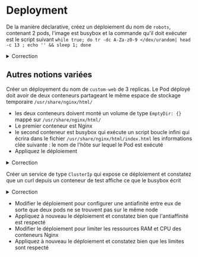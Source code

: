 # Deployment


De la manière déclarative, créez un déploiement du nom de `robots`, contenant 2 pods, l'image est busybox et la commande qu'il doit exécuter est le script suivant `while true; do tr -dc A-Za-z0-9 </dev/urandom| head -c 13 ; echo '' && sleep 1; done`

<details><summary>Correction</summary>

Pour générer les fichier YAML correspondant, il existe une astuce simple qui est de combiner l'utilisation de kubectl avec l'option `--dry-run=client -o yaml` 
l'option `--dry-run=client`indique à l'PAI server que nous somme entrain de faire des simulations et qu'il ne devra pas créer la ressource
l'otion `- o yaml` est de dire que nous voulons un output de l'objet au format YAML. 

```bash
# Etape 1 => créer un fichier du script

$ cat << _EOF > script.sh
#!/bin/sh
while true; do tr -dc A-Za-z0-9 </dev/urandom| head -c 13 ; echo '' && sleep 1; done
_EOF 

# Etape 2 => créer le fichier YAML du déploiement

$ kubectl create deployment robots --replicas 2  --dry-run=client -o yaml --image busybox -- /bin/sh -c "`cat script.sh`" > robots.yml

# Etape 3 => Visualisez le manifest créé et apportez des modifications si nécessaires
$ cat robots.yml
```

Le fichier YAML créé :

```yaml
apiVersion: apps/v1
kind: Deployment
metadata:
  creationTimestamp: null
  labels:
    app: robots
  name: robots
spec:
  replicas: 2
  selector:
    matchLabels:
      app: robots
  strategy: {}
  template:
    metadata:
      creationTimestamp: null
      labels:
        app: robots
    spec:
      containers:
      - command:
        - /bin/sh
        - -c
        - |-
          #!/bin/sh
          while true; do tr -dc A-Za-z0-9 </dev/urandom| head -c 13 ; echo '' && sleep 1; done
        image: busybox
        name: busybox
        resources: {}
status: {}
```

Pour déployer donc nous ferons

```bash
kubectl apply -f robots.yml
```

Normalement si le déploiement est bien fait, vous pouvez voir les logs des pods


```bash
$ kubectl logs -f robots-577dbd8d5d-25mdb
F1buq9n5dhonu
QpcV5rcnf5yqm
eSn3raQVvBf0T
TA92AZM9Asjqr
```

</details>


## Autres notions variées

Créer un déployement du nom de `custom-web` de 3 replicas. Le Pod déployé doit avoir de deux conteneurs partageant le même espace de stockage temporaire `/usr/share/nginx/html/`
  
  * les deux conteneurs doivent monté un volume de type `EmptyDir: {}` mappé sur `/usr/share/nginx/html/`
  * Le premier conteneur est Nginx
  * le second conteneur est busybox qui exécute un script boucle infini qui écrira dans le fichier `/usr/share/nginx/html/index.html` les informations clée suivante : le nom de l'hôte sur lequel le Pod est exécuté
  * Appliquez le déploiement
  
<details><summary>Correction</summary>

```yaml
apiVersion: apps/v1
kind: Deployment
metadata:
  creationTimestamp: null
  labels:
    app: custom-web
  name: custom-web
spec:
  replicas: 4
  selector:
    matchLabels:
      app: custom-web
  strategy: {}
  template:
    metadata:
      creationTimestamp: null
      labels:
        app: custom-web
    spec:
      containers:
      - command:
        - /bin/sh
        - -c
        - |-
          #!/bin/sh
                while true; do tr -dc A-Za-z0-9 </dev/urandom| head -c 13 >> /usr/share/nginx/html/index.html  ; echo ' running on : '>> /usr/share/nginx/html/index.html; echo  ${NODE_NAME} >> /usr/share/nginx/html/index.html && sleep 5; done
          # echo Blah > /usr/share/nginx/html/index.html
          #echo '${NODE_NAME}' >> /usr/share/nginx/html/index.html
        image: busybox
        name: busybox
        env:
        - name: NODE_NAME
          valueFrom:
            fieldRef:
              fieldPath: spec.nodeName
        volumeMounts:
        - name: htmldir
          mountPath: /usr/share/nginx/html/
      - image: nginx
        name: nginx
        volumeMounts:
        - name: htmldir
          mountPath: /usr/share/nginx/html/
      volumes:
      - name: htmldir
        emptyDir: {}
```

```bash
$ kubectl apply -f custom-web.yml
deployment.apps/custom-web created

$ kubectl logs custom-web-58f86dc44-8ghgq -c nginx                                                                  1 ✘ ╱ base  ╱ at mawaki-k8s-lab ⎈ ╱ at 16:48:19 
/docker-entrypoint.sh: /docker-entrypoint.d/ is not empty, will attempt to perform configuration
/docker-entrypoint.sh: Looking for shell scripts in /docker-entrypoint.d/
/docker-entrypoint.sh: Launching /docker-entrypoint.d/10-listen-on-ipv6-by-default.sh
10-listen-on-ipv6-by-default.sh: info: Getting the checksum of /etc/nginx/conf.d/default.conf
10-listen-on-ipv6-by-default.sh: info: Enabled listen on IPv6 in /etc/nginx/conf.d/default.conf
/docker-entrypoint.sh: Launching /docker-entrypoint.d/20-envsubst-on-templates.sh
/docker-entrypoint.sh: Launching /docker-entrypoint.d/30-tune-worker-processes.sh
/docker-entrypoint.sh: Configuration complete; ready for start up
2022/10/05 14:42:33 [notice] 1#1: using the "epoll" event method
2022/10/05 14:42:33 [notice] 1#1: nginx/1.23.1
2022/10/05 14:42:33 [notice] 1#1: built by gcc 10.2.1 20210110 (Debian 10.2.1-6)
2022/10/05 14:42:33 [notice] 1#1: OS: Linux 5.10.133+
2022/10/05 14:42:33 [notice] 1#1: getrlimit(RLIMIT_NOFILE): 1048576:1048576
2022/10/05 14:42:33 [notice] 1#1: start worker processes
2022/10/05 14:42:33 [notice] 1#1: start worker process 31
2022/10/05 14:42:33 [notice] 1#1: start worker process 32
10.128.0.13 - - [05/Oct/2022:14:45:46 +0000] "GET / HTTP/1.1" 200 2960 "-" "Mozilla/5.0 (Macintosh; Intel Mac OS X 10_15_7) AppleWebKit/537.36 (KHTML, like Gecko) Chrome/106.0.0.0 Safari/537.36" "-"
10.128.0.13 - - [05/Oct/2022:14:45:46 +0000] "GET /favicon.ico HTTP/1.1" 404 555 "http://35.223.150.115/" "Mozilla/5.0 (Macintosh; Intel Mac OS X 10_15_7) AppleWebKit/537.36 (KHTML, like Gecko) Chrome/106.0.0.0 Safari/537.36" "-"
2022/10/05 14:45:46 [error] 31#31: *1 open() "/usr/share/nginx/html/favicon.ico" failed (2: No such file or directory), client: 10.128.0.13, server: localhost, request: "GET /favicon.ico HTTP/1.1", host: "35.223.150.115", referrer: "http://35.223.150.115/"
```

</details>


Créer un service de type `ClusterIp` qui expose ce déploiement et constatez que un curl depuis un conteneur de test affiche ce que le busybox écrit

<details><summary>Correction</summary>

```yaml
apiVersion: v1
kind: Service
metadata:
  name: custom-web
  labels:
    app: custom-web
spec:
  ports:
    - port: 80
  selector:
    app: custom-web
  type: LoadBalancer
```

```bash
$ kubectl apply -f custom-web-service.yml
service/custom-web created
```

</details>


  * Modifier le déploiement pour configurer une antiafinité entre eux de sorte que deux pods ne se trouvent pas sur le même node
  * Appliquez à nouveau le déploiement et constatez bien que l'antiaffinité est respecté
  * Modifier le déploiement pour limiter les ressources RAM et CPU des conteneurs Nginx
  * Appliquez à nouveau le déploiement et constatez bien que les limites sont respecté

